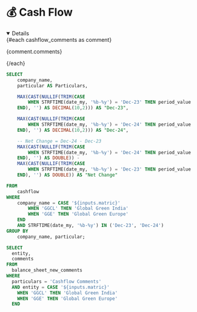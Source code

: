 <div class="relative">  
    <h1 class="text-lg m-0 font-bold">💰 Cash Flow </h1>
</div>

<ButtonGroup name="matric" display="tabs">
        <ButtonGroupItem valueLabel="Global Green India" value="GGCL" default />
        <ButtonGroupItem valueLabel="Global Green Europe" value="GGE" />
</ButtonGroup>

<div class="bg-gray-800 text-white p-6 shadow-lg rounded-lg mb-10">
  <!-- Display Comments Dynamically -->
  <Details title='Cash Flow Commentary' open={true}>
    {#each cashflow_comments as comment}
      <p class="text-gray-300 text-sm">{comment.comments}</p>
    {/each}
  </Details>
</div>


<DataTable data = {cash_flow} rowshadowing={true} headerFontColor=Bold headerColor=#FFD700 title="Values are in Million">
<Column id = 'Particulars'/>
<Column id = 'Dec-23' fmt = '$0.00'/>
<Column id = 'Dec-24' fmt = '$0.00'/>
<Column id = 'Net Change' fmt = '$0.00' contentType = 'delta'/>
</DataTable>

<div class = 'mb-15'> </div>

<!-- <ButtonGroup name="period_button" display="tabs">
        <ButtonGroupItem valueLabel="Dec-23" value="Dec-23" default />
        <ButtonGroupItem valueLabel="Dec-24" value="Dec-24" />
</ButtonGroup> -->


```sql cash_flow
SELECT 
    company_name,
    particular AS Particulars,

    MAX(CAST(NULLIF(TRIM(CASE 
        WHEN STRFTIME(date_my, '%b-%y') = 'Dec-23' THEN period_value 
    END), '') AS DECIMAL(10,2))) AS "Dec-23",

    MAX(CAST(NULLIF(TRIM(CASE 
        WHEN STRFTIME(date_my, '%b-%y') = 'Dec-24' THEN period_value 
    END), '') AS DECIMAL(10,2))) AS "Dec-24",

    -- Net Change = Dec-24 - Dec-23
    MAX(CAST(NULLIF(TRIM(CASE 
        WHEN STRFTIME(date_my, '%b-%y') = 'Dec-24' THEN period_value 
    END), '') AS DOUBLE)) -
    MAX(CAST(NULLIF(TRIM(CASE 
        WHEN STRFTIME(date_my, '%b-%y') = 'Dec-23' THEN period_value 
    END), '') AS DOUBLE)) AS "Net Change"

FROM 
    cashflow
WHERE 
    company_name = CASE '${inputs.matric}'
        WHEN 'GGCL' THEN 'Global Green India'
        WHEN 'GGE' THEN 'Global Green Europe'
    END
    AND STRFTIME(date_my, '%b-%y') IN ('Dec-23', 'Dec-24')
GROUP BY 
    company_name, particular;

```


```sql cashflow_comments
SELECT 
  entity,
  comments
FROM 
  balance_sheet_new_comments
WHERE 
  particulars = 'Cashflow Comments'
  AND entity = CASE '${inputs.matric}'
    WHEN 'GGCL' THEN 'Global Green India'
    WHEN 'GGE' THEN 'Global Green Europe'
  END
```